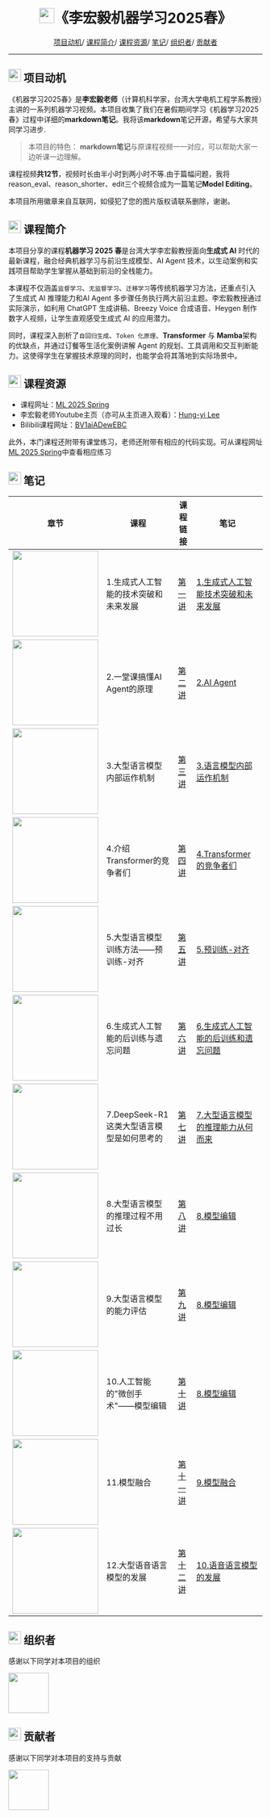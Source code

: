 
<p align="center">
<h1 align="center"> <img src="https://github.com/MLNLP-World/DeepLearning-MuLi-Notes/raw/main/imgs/icon/ai.png" width="30" />《李宏毅机器学习2025春》</h1>
</p>

<div align="center">
<p align="center">
  <a href="#项目动机">项目动机</a>/
  <a href="#课程简介">课程简介</a>/
  <a href="#课程资源">课程资源</a>/
  <a href="#笔记">笔记</a>/
  <a href="#组织者">组织者</a>/
  <a href="#贡献者">贡献者</a>
</p>
</div>

---

## <img src="https://github.com/MLNLP-World/DeepLearning-MuLi-Notes/raw/main/imgs/icon/motivation.png" width="25" /> 项目动机

《机器学习2025春》是**李宏毅老师**（计算机科学家，台湾大学电机工程学系教授）主讲的一系列机器学习视频。本项目收集了我们在暑假期间学习《机器学习2025春》过程中详细的**markdown笔记**。我将该**markdown**笔记开源，希望与大家共同学习进步.

>本项目的特色：
>**markdown笔记**与原课程视频一一对应，可以帮助大家一边听课一边理解。

课程视频**共12节**，视频时长由半小时到两小时不等.由于篇幅问题，我将reason_eval、reason_shorter、edit三个视频合成为一篇笔记**Model Editing**。

本项目所用徽章来自互联网，如侵犯了您的图片版权请联系删除，谢谢。

## <img src="https://github.com/MLNLP-World/DeepLearning-MuLi-Notes/raw/main/imgs/icon/intro.png" width="25" /> 课程简介

本项目分享的课程**机器学习 2025 春**是台湾大学李宏毅教授面向**生成式 AI** 时代的最新课程，融合经典机器学习与前沿生成模型、AI Agent 技术，以生动案例和实践项目帮助学生掌握从基础到前沿的全栈能力。


本课程不仅涵盖`监督学习`、`无监督学习`、`迁移学习`等传统机器学习方法，还重点引入了生成式 AI 推理能力和AI Agent 多步骤任务执行两大前沿主题。李宏毅教授通过实际演示，如利用 ChatGPT 生成讲稿、Breezy Voice 合成语音、Heygen 制作数字人视频，让学生直观感受生成式 AI 的应用潜力。

同时，课程深入剖析了`自回归生成`、`Token 化原理`、**Transformer** 与 **Mamba**架构的优缺点，并通过订餐等生活化案例讲解 Agent 的规划、工具调用和交互判断能力。这使得学生在掌握技术原理的同时，也能学会将其落地到实际场景中。

## <img src="https://github.com/MLNLP-World/DeepLearning-MuLi-Notes/raw/main/imgs/icon/resource.png" width="25" /> 课程资源

- 课程网址：[ML 2025 Spring](https://speech.ee.ntu.edu.tw/~hylee/ml/2025-spring.php)
- 李宏毅老师Youtube主页（亦可从主页进入观看）：[Hung-yi Lee](https://www.youtube.com/@HungyiLeeNTU)
- Bilibili课程网址：[BV1aiADewEBC](https://www.bilibili.com/video/BV1aiADewEBC/?spm_id_from=333.337.search-card.all.click)

此外，本门课程还附带有课堂练习，老师还附带有相应的代码实现。可从课程网址[ML 2025 Spring](https://speech.ee.ntu.edu.tw/~hylee/ml/2025-spring.php)中查看相应练习




## <img src="https://github.com/MLNLP-World/DeepLearning-MuLi-Notes/raw/main/imgs/icon/notes.png" width="25" /> 笔记

| 章节 | 课程                                                       | 课程链接                                                      |笔记  |
| ---- | ------------------------------------------------------------ | -------------------------------------------------------------- |-------------|
| <img src="https://i-blog.csdnimg.cn/direct/09004ff797f343a392aec78506740a24.png" width="170">    |1.生成式人工智能的技术突破和未来发展 |[第一讲](https://www.youtube.com/watch?v=QLiKmca4kzI&t=4846s)  |[1.生成式人工智能技术突破和未来发展](https://github.com/RichardSchoolbag/MachineLearning2025Spring--Hung-yi-Lee-Notes/blob/main/Notes/01-%E7%94%9F%E6%88%90%E5%BC%8F%E4%BA%BA%E5%B7%A5%E6%99%BA%E8%83%BD%E6%8A%80%E6%9C%AF%E7%AA%81%E7%A0%B4%E4%B8%8E%E6%9C%AA%E6%9D%A5%E5%8F%91%E5%B1%95.md)
| <img src="https://i-blog.csdnimg.cn/direct/62d5ae7ed16e412ea92dd70648dd4b5e.png" width="170">   |2.一堂课搞懂AI Agent的原理  |[第二讲](https://www.youtube.com/watch?v=M2Yg1kwPpts&t=5963s) |[2.AI Agent](https://github.com/RichardSchoolbag/MachineLearning2025Spring--Hung-yi-Lee-Notes/blob/main/Notes/02-AI%20Agent.md)
| <img src="https://i-blog.csdnimg.cn/direct/0ecb12d6888e4ba48ca9fc728fb5842f.png" width="170">    |3.大型语言模型内部运作机制|[第三讲](https://www.youtube.com/watch?v=Xnil63UDW2o)  |[3.语言模型内部运作机制](https://github.com/RichardSchoolbag/MachineLearning2025Spring--Hung-yi-Lee-Notes/blob/main/Notes/03-%E5%A4%A7%E5%9E%8B%E8%AF%AD%E8%A8%80%E6%A8%A1%E5%9E%8B%E5%86%85%E9%83%A8%E8%BF%90%E4%BD%9C%E6%9C%BA%E5%88%B6.md)
| <img src="https://i-blog.csdnimg.cn/direct/6a2f818f0b4841c59652330302ce6c02.png" width="170">    |4.介绍Transformer的竞争者们|[第四讲](https://www.youtube.com/watch?v=gjsdVi90yQo&t=513s)  |[4.Transformer的竞争者们](https://github.com/RichardSchoolbag/MachineLearning2025Spring--Hung-yi-Lee-Notes/blob/main/Notes/04-Transformer%E7%9A%84%E7%AB%9E%E4%BA%89%E8%80%85%E4%BB%AC.md)
| <img src="https://i-blog.csdnimg.cn/direct/d8dcaa70c1f6439fb3d0b66fbd96c05a.png" width="170">    |5.大型语言模型训练方法——预训练-对齐|[第五讲](https://www.youtube.com/watch?v=Ozos6M1JtIE&pp=0gcJCcoJAYcqIYzv)  |[5.预训练-对齐](https://github.com/RichardSchoolbag/MachineLearning2025Spring--Hung-yi-Lee-Notes/blob/main/Notes/05-%E5%A4%A7%E5%9E%8B%E8%AF%AD%E8%A8%80%E6%A8%A1%E5%9E%8B%E8%AE%AD%E7%BB%83%E6%96%B9%E6%B3%95%EF%BC%9A%E9%A2%84%E8%AE%AD%E7%BB%83-%E5%AF%B9%E9%BD%90.md)
| <img src="https://i-blog.csdnimg.cn/direct/5a7cbc11fbe943929da7b8e325f343b2.png" width="170">    |6.生成式人工智能的后训练与遗忘问题|[第六讲](https://www.youtube.com/watch?v=Z6b5-77EfGk&t=386s)  |[6.生成式人工智能的后训练和遗忘问题](https://github.com/RichardSchoolbag/MachineLearning2025Spring--Hung-yi-Lee-Notes/blob/main/Notes/06-%E7%94%9F%E6%88%90%E5%BC%8F%E4%BA%BA%E5%B7%A5%E6%99%BA%E6%85%A7%E7%9A%84%E5%90%8E%E8%AE%AD%E7%BB%83%E4%B8%8E%E9%81%97%E5%BF%98%E9%97%AE%E9%A2%98.md)
| <img src="https://i-blog.csdnimg.cn/direct/8691e309f6724dc785b850c650ab737b.png" width="170">    |7.DeepSeek-R1这类大型语言模型是如何思考的|[第七讲](https://www.youtube.com/watch?v=bJFtcwLSNxI)  |[7.大型语言模型的推理能力从何而来](https://github.com/RichardSchoolbag/MachineLearning2025Spring--Hung-yi-Lee-Notes/blob/main/Notes/07-%E5%A4%A7%E5%9E%8B%E8%AF%AD%E8%A8%80%E6%A8%A1%E5%9E%8B%E7%9A%84%E6%8E%A8%E7%90%86%E8%83%BD%E5%8A%9B%E4%BB%8E%E4%BD%95%E8%80%8C%E6%9D%A5.md)
|<img src="https://i.ytimg.com/vi/ip3XnTpcxoA/hqdefault.jpg?sqp=-oaymwEnCNACELwBSFryq4qpAxkIARUAAIhCGAHYAQHiAQoIGBACGAY4AUAB&rs=AOn4CLAUFPU3uYcQmn2QZpxPQomWMR_fUw" width="170">    |8.大型语言模型的推理过程不用过长|[第八讲](https://www.youtube.com/watch?v=ip3XnTpcxoA&t=1273s)  |[8.模型编辑](https://github.com/RichardSchoolbag/MachineLearning2025Spring--Hung-yi-Lee-Notes/blob/main/Notes/08-%E6%A8%A1%E5%9E%8B%E7%BC%96%E8%BE%91.md)
| <img src="https://i.ytimg.com/vi/s266BzGNKKc/hqdefault.jpg?sqp=-oaymwEnCNACELwBSFryq4qpAxkIARUAAIhCGAHYAQHiAQoIGBACGAY4AUAB&rs=AOn4CLAcGq3KTAmxdgVOKNFvPRkOb5AEBQ" width="170">    |9.大型语言模型的能力评估|[第九讲](https://www.youtube.com/watch?v=s266BzGNKKc)  |[8.模型编辑](https://github.com/RichardSchoolbag/MachineLearning2025Spring--Hung-yi-Lee-Notes/blob/main/Notes/08-%E6%A8%A1%E5%9E%8B%E7%BC%96%E8%BE%91.md)
| <img src="https://i.ytimg.com/vi/9HPsz7F0mJg/hqdefault.jpg?sqp=-oaymwEnCNACELwBSFryq4qpAxkIARUAAIhCGAHYAQHiAQoIGBACGAY4AUAB&rs=AOn4CLAU7gEuIAbT0zm5AwLZHF7cPBXKAQ" width="170">   |10.人工智能的"微创手术"——模型编辑 |[第十讲](https://www.youtube.com/watch?v=9HPsz7F0mJg)  |[8.模型编辑](https://github.com/RichardSchoolbag/MachineLearning2025Spring--Hung-yi-Lee-Notes/blob/main/Notes/08-%E6%A8%A1%E5%9E%8B%E7%BC%96%E8%BE%91.md)
| <img src="https://i-blog.csdnimg.cn/direct/3129a78df213466082930495a3e06b65.png" width="170">   |11.模型融合|[第十一讲](https://www.youtube.com/watch?v=jFUwoCkdqAo)  |[9.模型融合](https://github.com/RichardSchoolbag/MachineLearning2025Spring--Hung-yi-Lee-Notes/blob/main/Notes/09-%E6%A8%A1%E5%9E%8B%E8%9E%8D%E5%90%88.md)
| <img src="https://i-blog.csdnimg.cn/direct/174e93c55d6447d4a5a6e3fe89149b80.png" width="170">   |12.大型语音语言模型的发展|[第十二讲](https://www.youtube.com/watch?v=gkAyqoQkOSk) |[10.语音语言模型的发展](https://github.com/RichardSchoolbag/MachineLearning2025Spring--Hung-yi-Lee-Notes/blob/main/Notes/10-%E8%AF%AD%E9%9F%B3%E8%AF%AD%E8%A8%80%E6%A8%A1%E5%9E%8B%E7%9A%84%E5%8F%91%E5%B1%95.md)



## <img src="https://github.com/MLNLP-World/DeepLearning-MuLi-Notes/raw/main/imgs/icon/organizer.png" width="25" /> 组织者
感谢以下同学对本项目的组织

<a href="https://github.com/RichardSchoolbag">  <img src="https://avatars.githubusercontent.com/u/187307077?s=96&v=4"  width="80" /></a> 

## <img src="https://github.com/MLNLP-World/DeepLearning-MuLi-Notes/raw/main/imgs/icon/heart.png" width="25" /> 贡献者
感谢以下同学对本项目的支持与贡献

<a href="https://github.com/RichardSchoolbag">  <img src="https://avatars.githubusercontent.com/u/187307077?s=96&v=4"  width="80" /></a> 
